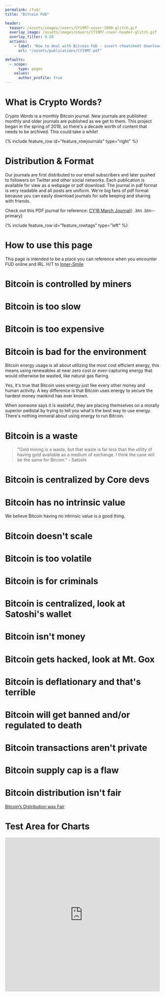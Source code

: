 ```yaml
---
permalink: /fud/
title: "Bitcoin FUD"

header:
  teaser: /assets/images/covers/CY19M7-cover-1000-glitch.gif
  overlay_image: /assets/images/covers/CY19M7-cover-header-glitch.gif
  overlay_filter: 0.50
  actions:
    - label: "How to deal with Bitcoin FUD - insert cheatsheet download here"
      url: "/assets/publications/CY19M7.pdf"

defaults:
  - scope:
      type: pages
    values:
      author_profile: true
---
```


# What is Crypto Words?
*Crypto Words* is a monthly Bitcoin journal. New journals are published monthly and older journals are published as we get to them. This project began in the spring of 2019, so there's a decade worth of content that needs to be archived. This could take a while!

{% include feature_row id="feature_rowjournals" type="right" %}

# Distribution & Format
Our journals are first distributed to our email subscribers and later pushed to followers on Twitter and other social networks. Each publication is available for view as a webpage or pdf download. The journal in pdf format is very readable and all posts are uniform. We're big fans of pdf format because you can easily download journals for safe keeping and sharing with friends.

Check out this PDF journal for reference:
[CY18 March Journal](/assets/publications/CY18M3.pdf){: .btn .btn--primary}

{% include feature_row id="feature_rowtags" type="left" %}







# How to use this page
This page is intended to be a place you can reference when you encounter FUD online and IRL. H/T to [Inner-Smile](https://www.inner-smile.com/bitcoin-fud.phtml)

# Bitcoin is controlled by miners


# Bitcoin is too slow

# Bitcoin is too expensive

# Bitcoin is bad for the environment

Bitcoin energy usage is all about utilizing the most cost efficient energy, this means using renewables at near zero cost or even capturing energy that would otherwise be wasted, like natural gas flaring.

Yes, it's true that Bitcoin uses energy just like every other money and human activity. A key difference is that Bitcoin uses energy to secure the hardest money mankind has ever known. 

When someone says it is wasteful, they are placing themselves on a morally superior pedistal by trying to tell you what's the best way to use energy. There's nothing immoral about using energy to run Bitcoin.

# Bitcoin is a waste

> "Gold mining is a waste, but that waste is far less than the utility of having gold available as a medium of exchange. I think the case will be the same for Bitcoin." - Satoshi

# Bitcoin is centralized by Core devs

# Bitcoin has no intrinsic value
We believe Bitcoin having no intrinsic value is a good thing. 

# Bitcoin doesn't scale

# Bitcoin is too volatile

# Bitcoin is for criminals

# Bitcoin is centralized, look at Satoshi's wallet

# Bitcoin isn't money

# Bitcoin gets hacked, look at Mt. Gox

# Bitcoin is deflationary and that's terrible

# Bitcoin will get banned and/or regulated to death

# Bitcoin transactions aren't private

# Bitcoin supply cap is a flaw

# Bitcoin distribution isn't fair

[Bitcoin’s Distribution was Fair](https://www.danheld.com/blog/2019/1/6/bitcoins-distribution-was-fair)

# Test Area for Charts

<iframe class="highcharts-iframe" src="https://cloud.highcharts.com/embed/anDcC1rSH/" style="border: 0; width: 100%; height: 500px"></iframe>


